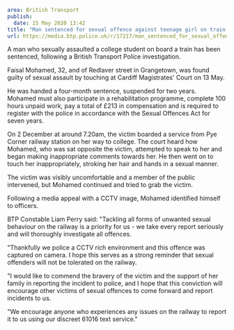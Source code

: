 ```yaml
area: British Transport
publish:
  date: 15 May 2020 13:42
title: "Man sentenced for sexual offence against teenage girl on train \u2013 Cardiff"
url: https://media.btp.police.uk/r/17217/man_sentenced_for_sexual_offence_against_teenage_
```

A man who sexually assaulted a college student on board a train has been sentenced, following a British Transport Police investigation.

Faisal Mohamed, 32, and of Redlaver street in Grangetown, was found guilty of sexual assault by touching at Cardiff Magistrates' Court on 13 May.

He was handed a four-month sentence, suspended for two years. Mohamed must also participate in a rehabilitation programme, complete 100 hours unpaid work, pay a total of £213 in compensation and is required to register with the police in accordance with the Sexual Offences Act for seven years.

On 2 December at around 7.20am, the victim boarded a service from Pye Corner railway station on her way to college. The court heard how Mohamed, who was sat opposite the victim, attempted to speak to her and began making inappropriate comments towards her. He then went on to touch her inappropriately, stroking her hair and hands in a sexual manner.

The victim was visibly uncomfortable and a member of the public intervened, but Mohamed continued and tried to grab the victim.

Following a media appeal with a CCTV image, Mohamed identified himself to officers.

BTP Constable Liam Perry said: "Tackling all forms of unwanted sexual behaviour on the railway is a priority for us - we take every report seriously and will thoroughly investigate all offences.

"Thankfully we police a CCTV rich environment and this offence was captured on camera. I hope this serves as a strong reminder that sexual offenders will not be tolerated on the railway.

"I would like to commend the bravery of the victim and the support of her family in reporting the incident to police, and I hope that this conviction will encourage other victims of sexual offences to come forward and report incidents to us.

"We encourage anyone who experiences any issues on the railway to report it to us using our discreet 61016 text service."
